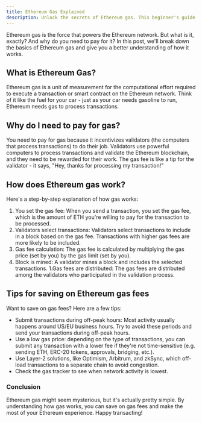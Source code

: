 ```yaml
---
title: Ethereum Gas Explained
description: Unlock the secrets of Ethereum gas. This beginner's guide explains the basics of gas, how it's used, and tips for minimizing gas fees.
---
```


Ethereum gas is the force that powers the Ethereum network. But what is it, exactly? And why do you need to pay for it? In this post, we'll break down the basics of Ethereum gas and give you a better understanding of how it works.

## What is Ethereum Gas?

Ethereum gas is a unit of measurement for the computational effort required to execute a transaction or smart contract on the Ethereum network. Think of it like the fuel for your car - just as your car needs gasoline to run, Ethereum needs gas to process transactions.

## Why do I need to pay for gas?

You need to pay for gas because it incentivizes validators (the computers that process transactions) to do their job. Validators use powerful computers to process transactions and validate the Ethereum blockchain, and they need to be rewarded for their work. The gas fee is like a tip for the validator - it says, "Hey, thanks for processing my transaction!"

## How does Ethereum gas work?

Here's a step-by-step explanation of how gas works:

1. You set the gas fee: When you send a transaction, you set the gas fee, which is the amount of ETH you're willing to pay for the transaction to be processed.
1. Validators select transactions: Validators select transactions to include in a block based on the gas fee. Transactions with higher gas fees are more likely to be included.
1. Gas fee calculation: The gas fee is calculated by multiplying the gas price (set by you) by the gas limit (set by you).
1. Block is mined: A validator mines a block and includes the selected transactions.
1.Gas fees are distributed: The gas fees are distributed among the validators who participated in the validation process.

## Tips for saving on Ethereum gas fees

Want to save on gas fees? Here are a few tips:

- Submit transactions during off-peak hours: Most activity usually happens around US/EU business hours. Try to avoid these periods and send your transactions during off-peak hours.
- Use a low gas price: depending on the type of transactions, you can submit any transaction with a lower fee if they're not time-sensitive (e.g. sending ETH, ERC-20 tokens, approvals, bridging, etc.).
- Use Layer-2 solutions, like Optimism, Arbitrum, and zkSync, which off-load transactions to a separate chain to avoid congestion.
- Check the gas tracker to see when network activity is lowest.

### Conclusion

Ethereum gas might seem mysterious, but it's actually pretty simple. By understanding how gas works, you can save on gas fees and make the most of your Ethereum experience. Happy transacting!